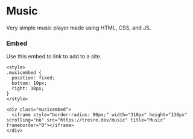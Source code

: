 # Music
Very simple music player made using HTML, CSS, and JS.

### Embed

Use this embed to link to add to a site.

```
<style>
.musicembed {
  position: fixed;
  bottom: 10px;
  right: 10px;
}
</style>

<div class="musicembed">
  <iframe style="border-radius: 90px;" width="310px" height="130px" scrolling="no" src="https://tresre.dev/music" title="Music" frameborder="0"></iframe>
</div>
```
